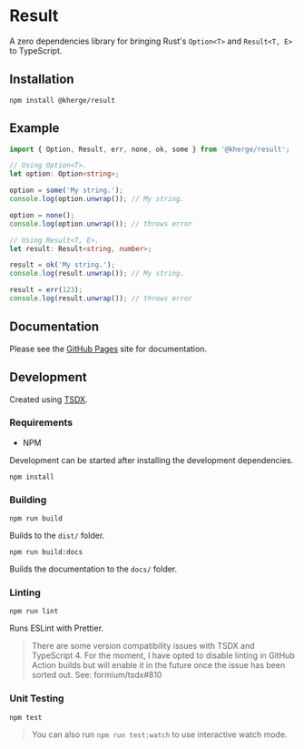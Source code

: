 # Result

A zero dependencies library for bringing Rust's `Option<T>` and `Result<T, E>` to TypeScript.

## Installation

    npm install @kherge/result

## Example

```ts
import { Option, Result, err, none, ok, some } from '@kherge/result';

// Using Option<T>.
let option: Option<string>;

option = some('My string.');
console.log(option.unwrap()); // My string.

option = none();
console.log(option.unwrap()); // throws error

// Using Result<T, E>.
let result: Result<string, number>;

result = ok('My string.');
console.log(result.unwrap()); // My string.

result = err(123);
console.log(result.unwrap()); // throws error
```

## Documentation

Please see the [GitHub Pages][] site for documentation.

[github pages]: https://kherge.github.io/js.result/

## Development

Created using [TSDX](https://tsdx.io/).

### Requirements

- NPM

Development can be started after installing the development dependencies.

    npm install

### Building

    npm run build

Builds to the `dist/` folder.

    npm run build:docs

Builds the documentation to the `docs/` folder.

### Linting

    npm run lint

Runs ESLint with Prettier.

> There are some version compatibility issues with TSDX and TypeScript 4. For the moment, I have
> opted to disable linting in GitHub Action builds but will enable it in the future once the issue
> has been sorted out. See: formium/tsdx#810

### Unit Testing

    npm test

> You can also run `npm run test:watch` to use interactive watch mode.
